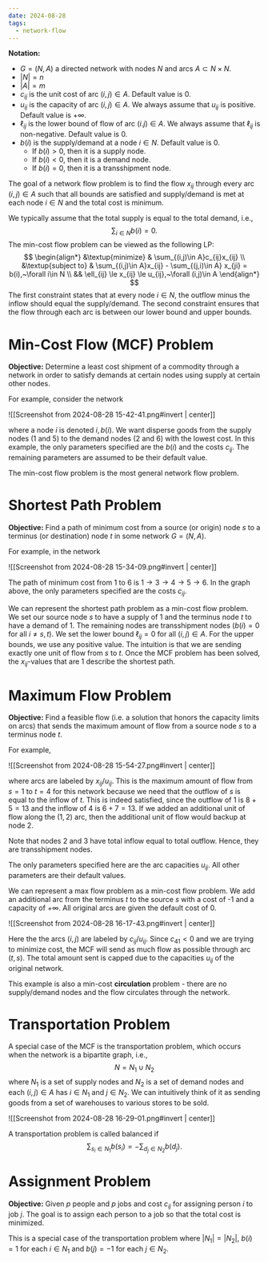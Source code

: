 ```yaml
---
date: 2024-08-28
tags:
  - network-flow
---
```

**Notation:**
- $G=(N,A)$ a directed network with nodes $N$ and arcs $A\subset N\times N$.
- $|N|=n$
- $|A|=m$
- $c_{ij}$ is the unit cost of arc $(i,j)\in A$. Default value is 0.
- $u_{ij}$ is the capacity of arc $(i,j)\in A$. We always assume that $u_{ij}$ is positive. Default value is $+\infty$.
- $\ell_{ij}$ is the lower bound of flow of arc $(i.j)\in A$. We always assume that $\ell_{ij}$ is non-negative. Default value is 0.
- $b(i)$ is the supply/demand at a node $i\in N$. Default value is 0.
	- If $b(i)>0$, then it is a supply node.
	- If $b(i)<0$, then it is a demand node.
	- If $b(i)=0$, then it is a transshipment node.

The goal of a network flow problem is to find the flow $x_{ij}$ through every arc $(i,j)\in A$ such that all bounds are satisfied and supply/demand is met at each node $i\in N$ and the total cost is minimum.

We typically assume that the total supply is equal to the total demand, i.e.,
$$
	\sum_{i\in N}b(i) = 0.
$$
The min-cost flow problem can be viewed as the following LP:
$$
\begin{align*}
	&\textup{minimize} & \sum_{(i,j)\in A}c_{ij}x_{ij} \\
	&\textup{subject to} & \sum_{(i,j)\in A}x_{ij} - \sum_{(j,i)\in A} x_{ji} = b(i),~\forall i\in N \\
	&& \ell_{ij} \le x_{ij} \le u_{ij},~\forall (i,j)\in A
\end{align*}
$$
The first constraint states that at every node $i\in N$, the outflow minus the inflow should equal the supply/demand. The second constraint ensures that the flow through each arc is between our lower bound and upper bounds.

# Min-Cost Flow (MCF) Problem

**Objective:** Determine a least cost shipment of a commodity through a network in order to satisfy demands at certain nodes using supply at certain other nodes.

For example, consider the network

![[Screenshot from 2024-08-28 15-42-41.png#invert | center]]

where a node $i$ is denoted $i,b(i)$. We want disperse goods from the supply nodes (1 and 5) to the demand nodes (2 and 6) with the lowest cost. In this example, the only parameters specified are the $b(i)$ and the costs $c_{ij}$. The remaining parameters are assumed to be their default value.

The min-cost flow problem is the most general network flow problem.

# Shortest Path Problem

**Objective:** Find a path of minimum cost from a source (or origin) node $s$ to a terminus (or destination) node $t$ in some network $G=(N,A)$.

For example, in the network

![[Screenshot from 2024-08-28 15-34-09.png#invert | center]]

The path of minimum cost from 1 to 6 is $1\rightarrow 3\rightarrow 4\rightarrow 5\rightarrow 6$. In the graph above, the only parameters specified are the costs $c_{ij}$.

We can represent the shortest path problem as a min-cost flow problem. We set our source node $s$ to have a supply of 1 and the terminus node $t$ to have a demand of 1. The remaining nodes are transshipment nodes ($b(i)=0$ for all $i\ne s,t$). We set the lower bound $\ell_{ij}=0$ for all $(i,j)\in A$. For the upper bounds, we use any positive value. The intuition is that we are sending exactly one unit of flow from $s$ to $t$. Once the MCF problem has been solved, the $x_{ij}$-values that are 1 describe the shortest path. 

# Maximum Flow Problem

**Objective:** Find a feasible flow (i.e. a solution that honors the capacity limits on arcs) that sends the maximum amount of flow from a source node $s$ to a terminus node $t$.

For example,

![[Screenshot from 2024-08-28 15-54-27.png#invert | center]]

where arcs are labeled by $x_{ij}/u_{ij}$. This is the maximum amount of flow from $s=1$ to $t=4$ for this network because we need that the outflow of $s$ is equal to the inflow of $t$. This is indeed satisfied, since the outflow of 1 is $8+5=13$ and the inflow of 4 is $6+7=13$. If we added an additional unit of flow along the $(1,2)$ arc, then the additional unit of flow would backup at node 2.

Note that nodes 2 and 3 have total inflow equal to total outflow. Hence, they are transshipment nodes.

The only parameters specified here are the arc capacities $u_{ij}$. All other parameters are their default values.

We can represent a max flow problem as a min-cost flow problem. We add an additional arc from the terminus $t$ to the source $s$ with a cost of -1 and a capacity of $+\infty$. All original arcs are given the default cost of 0.

![[Screenshot from 2024-08-28 16-17-43.png#invert | center]]

Here the the arcs $(i,j)$ are labeled by $c_{ij}/u_{ij}$. Since $c_{41}<0$ and we are trying to minimize cost, the MCF will send as much flow as possible through arc $(t,s)$. The total amount sent is capped due to the capacities $u_{ij}$ of the original network.

This example is also a min-cost **circulation** problem - there are no supply/demand nodes and the flow circulates through the network.

# Transportation Problem

A special case of the MCF is the transportation problem, which occurs when the network is a bipartite graph, i.e., 
$$
	N = N_1\cup N_2
$$
where $N_1$ is a set of supply nodes and $N_2$ is a set of demand nodes and each $(i,j)\in A$ has $i\in N_1$ and $j\in N_2$. We can intuitively think of it as sending goods from a set of warehouses to various stores to be sold.

![[Screenshot from 2024-08-28 16-29-01.png#invert | center]]

A transportation problem is called balanced if 
$$
	\sum_{s_i\in N_1} b(s_i) = -\sum_{d_j\in N_2}b(d_j).
$$

# Assignment Problem

**Objective:** Given $p$ people and $p$ jobs and cost $c_{ij}$ for assigning person $i$ to job $j$. The goal is to assign each person to a job so that the total cost is minimized.

This is a special case of the transportation problem where $|N_1|=|N_2|$,  $b(i)=1$ for each $i\in N_1$ and $b(j)=-1$ for each $j\in N_2$.
